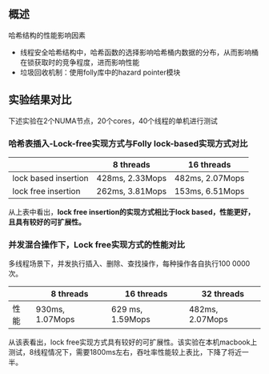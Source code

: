 ## 概述

哈希结构的性能影响因素
- 线程安全哈希结构中，哈希函数的选择影响哈希桶内数据的分布，从而影响桶在锁获取时的竞争程度，进而影响性能
- 垃圾回收机制：使用folly库中的hazard pointer模块

## 实验结果对比

下述实验在2个NUMA节点，20个cores，40个线程的单机进行测试

### 哈希表插入-Lock-free实现方式与Folly lock-based实现方式对比

|                          | 8 threads             | 16 threads            |
| ------------------------ | --------------------- | --------------------- |
| lock based insertion     | 428ms, 2.33Mops       | 482ms, 2.07Mops       |
| lock free insertion      | 262ms, 3.81Mops       | 153ms, 6.51Mops       |

从上表中看出，**lock free insertion的实现方式相比于lock based，性能更好，且具有较好的可扩展性。**

### 并发混合操作下，Lock free实现方式的性能对比

多线程场景下，并发执行插入、删除、查找操作，每种操作各自执行100 0000次。

|          | 8 threads           | 16 threads          | 32 threads          |
| -------- | ------------------- | ------------------- | ------------------- |
| 性能     | 930ms, 1.07Mops     | 629 ms, 1.59Mops    | 482ms, 2.07Mops     |

从该表看出，lock free实现方式具有较好的可扩展性。该实验在本机macbook上测试，8线程情况下，需要1800ms左右，吞吐率性能较上表比，下降了将近一半。
